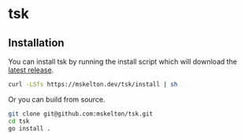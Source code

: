 # tsk

## Installation

You can install tsk by running the install script which will download
the [latest release](https://github.com/mskelton/tsk/releases/latest).

```bash
curl -LSfs https://mskelton.dev/tsk/install | sh
```

Or you can build from source.

```bash
git clone git@github.com:mskelton/tsk.git
cd tsk
go install .
```
